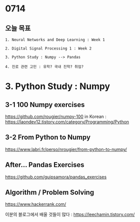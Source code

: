 # 0714
## 오늘 목표
```
1. Neural Networks and Deep Learning : Week 1

2. Digital Signal Processing 1 : Week 2

3. Python Study : Numpy --> Pandas

4. 진로 관련 고민 : 유학? 국내 진학? 취업?
```

# 3. Python Study : Numpy
## 3-1 100 Numpy exercises
https://github.com/rougier/numpy-100
in Korean : https://laondev12.tistory.com/category/Programming/Python

## 3-2 From Python to Numpy
https://www.labri.fr/perso/nrougier/from-python-to-numpy/

## After... Pandas Exercises
https://github.com/guipsamora/pandas_exercises

## Algorithm / Problem Solving
https://www.hackerrank.com/

이분의 블로그에서 배울 것들이 많다 : https://leechamin.tistory.com/